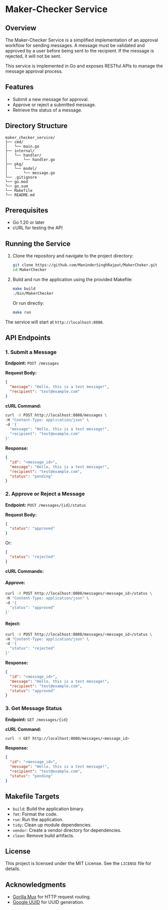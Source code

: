 # Maker-Checker Service

## Overview
The Maker-Checker Service is a simplified implementation of an approval workflow for sending messages. A message must be validated and approved by a user before being sent to the recipient. If the message is rejected, it will not be sent.

This service is implemented in Go and exposes RESTful APIs to manage the message approval process.

## Features
- Submit a new message for approval.
- Approve or reject a submitted message.
- Retrieve the status of a message.

## Directory Structure
```
maker_checker_service/
├── cmd/
│   └── main.go
├── internal/
│   └── handler/
│       └── handler.go
├── pkg/
│   └── model/
│       └── message.go
└── .gitignore
└── go.mod
└── go.sum
└── Makefile
└── README.md
```

## Prerequisites
- Go 1.20 or later
- cURL for testing the API

## Running the Service

1. Clone the repository and navigate to the project directory:
   ```bash
   git clone https://github.com/ManinderSinghRajput/MakerCheker.git
   cd MakerChecker
   ```

2. Build and run the application using the provided Makefile:
   ```bash
   make build
   ./bin/MakerChecker
   ```
   Or run directly:
   ```bash
   make run
   ```

The service will start at `http://localhost:8080`.

## API Endpoints

### 1. **Submit a Message**
**Endpoint:** `POST /messages`

**Request Body:**
```json
{
  "message": "Hello, this is a test message!",
  "recipient": "test@example.com"
}
```

**cURL Command:**
```bash
curl -X POST http://localhost:8080/messages \
-H "Content-Type: application/json" \
-d '{
  "message": "Hello, this is a test message!",
  "recipient": "test@example.com"
}'
```

**Response:**
```json
{
  "id": "<message_id>",
  "message": "Hello, this is a test message!",
  "recipient": "test@example.com",
  "status": "pending"
}
```

### 2. **Approve or Reject a Message**
**Endpoint:** `POST /messages/{id}/status`

**Request Body:**
```json
{
  "status": "approved"
}
```
Or:
```json
{
  "status": "rejected"
}
```

**cURL Commands:**
#### Approve:
```bash
curl -X POST http://localhost:8080/messages/<message_id>/status \
-H "Content-Type: application/json" \
-d '{
  "status": "approved"
}'
```
#### Reject:
```bash
curl -X POST http://localhost:8080/messages/<message_id>/status \
-H "Content-Type: application/json" \
-d '{
  "status": "rejected"
}'
```

**Response:**
```json
{
  "id": "<message_id>",
  "message": "Hello, this is a test message!",
  "recipient": "test@example.com",
  "status": "approved"
}
```

### 3. **Get Message Status**
**Endpoint:** `GET /messages/{id}`

**cURL Command:**
```bash
curl -X GET http://localhost:8080/messages/<message_id>
```

**Response:**
```json
{
  "id": "<message_id>",
  "message": "Hello, this is a test message!",
  "recipient": "test@example.com",
  "status": "pending"
}
```

## Makefile Targets
- `build`: Build the application binary.
- `fmt`: Format the code.
- `run`: Run the application.
- `tidy`: Clean up module dependencies.
- `vendor`: Create a vendor directory for dependencies.
- `clean`: Remove build artifacts.

## License
This project is licensed under the MIT License. See the `LICENSE` file for details.

## Acknowledgments
- [Gorilla Mux](https://github.com/gorilla/mux) for HTTP request routing.
- [Google UUID](https://github.com/google/uuid) for UUID generation.

